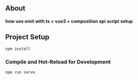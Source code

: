## About

#### how use emit with ts + vue3 + composition api script setup

## Project Setup

```sh
npm install
```

### Compile and Hot-Reload for Development

```sh
npm run serve
```
